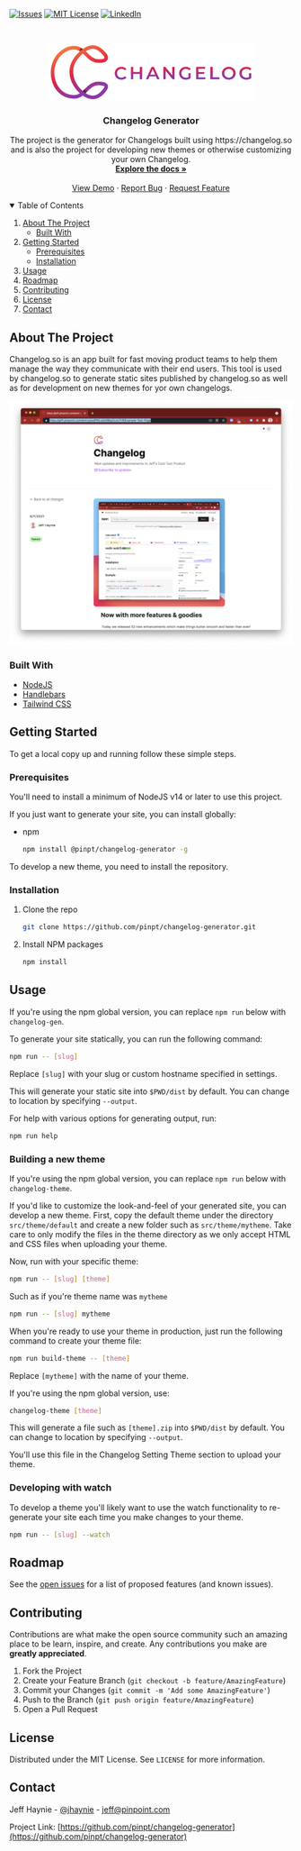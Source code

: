 [![Issues][issues-shield]][issues-url]
[![MIT License][license-shield]][license-url]
[![LinkedIn][linkedin-shield]][linkedin-url]

<!-- PROJECT LOGO -->
<br />
<p align="center">
  <a href="https://github.com/pinpt/changelog-generator">
    <img src=".github/logo.png" alt="Changelog Logo" width="370" height="100">
  </a>

  <h3 align="center">Changelog Generator</h3>

  <p align="center">
    The project is the generator for Changelogs built using https://changelog.so and is also the project for developing new themes or otherwise customizing your own Changelog.
    <br />
    <a href="https://github.com/pinpt/changelog-generator"><strong>Explore the docs »</strong></a>
    <br />
    <br />
    <a href="https://changelog.so">View Demo</a>
    ·
    <a href="https://github.com/pinpt/changelog-generator/issues">Report Bug</a>
    ·
    <a href="https://github.com/pinpt/changelog-generator/issues">Request Feature</a>
  </p>
</p>

<!-- TABLE OF CONTENTS -->
<details open="open">
  <summary>Table of Contents</summary>
  <ol>
    <li>
      <a href="#about-the-project">About The Project</a>
      <ul>
        <li><a href="#built-with">Built With</a></li>
      </ul>
    </li>
    <li>
      <a href="#getting-started">Getting Started</a>
      <ul>
        <li><a href="#prerequisites">Prerequisites</a></li>
        <li><a href="#installation">Installation</a></li>
      </ul>
    </li>
    <li><a href="#usage">Usage</a></li>
    <li><a href="#roadmap">Roadmap</a></li>
    <li><a href="#contributing">Contributing</a></li>
    <li><a href="#license">License</a></li>
    <li><a href="#contact">Contact</a></li>
  </ol>
</details>

<!-- ABOUT THE PROJECT -->

## About The Project

Changelog.so is an app built for fast moving product teams to help them manage the way they communicate with their end users. This tool is used by changelog.so to generate static sites published by changelog.so as well as for development on new themes for yor own changelogs.

[![Product Name Screen Shot][product-screenshot]](https://changelog.so)

### Built With

- [NodeJS](https://nodejs.org)
- [Handlebars](https://handlebarsjs.com)
- [Tailwind CSS](https://tailwindcss.com/)

<!-- GETTING STARTED -->

## Getting Started

To get a local copy up and running follow these simple steps.

### Prerequisites

You'll need to install a minimum of NodeJS v14 or later to use this project.

If you just want to generate your site, you can install globally:

- npm
  ```sh
  npm install @pinpt/changelog-generator -g
  ```

To develop a new theme, you need to install the repository.

### Installation

1. Clone the repo
   ```sh
   git clone https://github.com/pinpt/changelog-generator.git
   ```
2. Install NPM packages
   ```sh
   npm install
   ```

<!-- USAGE EXAMPLES -->

## Usage

If you're using the npm global version, you can replace `npm run` below with `changelog-gen`.

To generate your site statically, you can run the following command:

```sh
npm run -- [slug]
```

Replace `[slug]` with your slug or custom hostname specified in settings.

This will generate your static site into `$PWD/dist` by default. You can change to location by specifying `--output`.

For help with various options for generating output, run:

```sh
npm run help
```

### Building a new theme

If you're using the npm global version, you can replace `npm run` below with `changelog-theme`.

If you'd like to customize the look-and-feel of your generated site, you can develop a new theme. First, copy the default theme under the directory `src/theme/default` and create a new folder such as `src/theme/mytheme`. Take care to only modify the files in the theme directory as we only accept HTML and CSS files when uploading your theme.

Now, run with your specific theme:

```sh
npm run -- [slug] [theme]
```

Such as if you're theme name was `mytheme`

```sh
npm run -- [slug] mytheme
```

When you're ready to use your theme in production, just run the following command to create your theme file:

```sh
npm run build-theme -- [theme]
```

Replace `[mytheme]` with the name of your theme.

If you're using the npm global version, use:

```sh
changelog-theme [theme]
```

This will generate a file such as `[theme].zip` into `$PWD/dist` by default. You can change to location by specifying `--output`.

You'll use this file in the Changelog Setting Theme section to upload your theme.

### Developing with watch

To develop a theme you'll likely want to use the watch functionality to re-generate your site each time you make changes to your theme.

```sh
npm run -- [slug] --watch
```

<!-- ROADMAP -->

## Roadmap

See the [open issues](https://github.com/pinpt/changelog-generator/issues) for a list of proposed features (and known issues).

<!-- CONTRIBUTING -->

## Contributing

Contributions are what make the open source community such an amazing place to be learn, inspire, and create. Any contributions you make are **greatly appreciated**.

1. Fork the Project
2. Create your Feature Branch (`git checkout -b feature/AmazingFeature`)
3. Commit your Changes (`git commit -m 'Add some AmazingFeature'`)
4. Push to the Branch (`git push origin feature/AmazingFeature`)
5. Open a Pull Request

<!-- LICENSE -->

## License

Distributed under the MIT License. See `LICENSE` for more information.

<!-- CONTACT -->

## Contact

Jeff Haynie - [@jhaynie](https://twitter.com/jhaynie) - jeff@pinpoint.com

Project Link: [https://github.com/pinpt/changelog-generator](https://github.com/pinpt/changelog-generator)

<!-- MARKDOWN LINKS & IMAGES -->
<!-- https://www.markdownguide.org/basic-syntax/#reference-style-links -->

[issues-shield]: https://img.shields.io/github/issues/pinpt/changelog-generator.svg?style=for-the-badge
[issues-url]: https://github.com/pinpt/changelog-generator/issues
[license-shield]: https://img.shields.io/github/license/pinpt/changelog-generator.svg?style=for-the-badge
[license-url]: https://github.com/pinpt/changelog-generator/blob/master/LICENSE
[linkedin-shield]: https://img.shields.io/badge/-LinkedIn-black.svg?style=for-the-badge&logo=linkedin&colorB=555
[linkedin-url]: https://www.linkedin.com/company/pinpoint-software
[product-screenshot]: .github/product-screenshot.png

